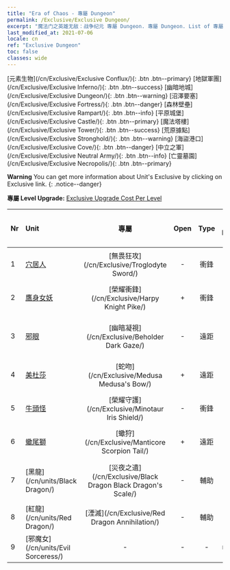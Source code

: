 ```yaml
---
title: "Era of Chaos - 專屬 Dungeon"
permalink: /Exclusive/Exclusive Dungeon/
excerpt: "魔法门之英雄无敌：战争纪元 專屬 Dungeon. 專屬 Dungeon. List of 專屬 Dungeon in Era of Chaos"
last_modified_at: 2021-07-06
locale: cn
ref: "Exclusive Dungeon"
toc: false
classes: wide
---
```

 [元素生物](/cn/Exclusive/Exclusive Conflux/){: .btn .btn--primary} [地獄軍團](/cn/Exclusive/Exclusive Inferno/){: .btn .btn--success} [幽暗地城](/cn/Exclusive/Exclusive Dungeon/){: .btn .btn--warning} [沼澤要塞](/cn/Exclusive/Exclusive Fortress/){: .btn .btn--danger} [森林壁壘](/cn/Exclusive/Exclusive Rampart/){: .btn .btn--info} [平原城堡](/cn/Exclusive/Exclusive Castle/){: .btn .btn--primary} [魔法塔樓](/cn/Exclusive/Exclusive Tower/){: .btn .btn--success} [荒原據點](/cn/Exclusive/Exclusive Stronghold/){: .btn .btn--warning} [海盜港口](/cn/Exclusive/Exclusive Cove/){: .btn .btn--danger} [中立之軍](/cn/Exclusive/Exclusive Neutral Army/){: .btn .btn--info} [亡靈墓園](/cn/Exclusive/Exclusive Necropolis/){: .btn .btn--primary} 

**Warning** You can get more information about Unit's Exclusive by clicking on Exclusive link. 
{: .notice--danger}

 **專屬 Level Upgrade:** [Exclusive Upgrade Cost Per Level](/Exclusive/ExclusiveUpgradeCostPerLevel/)

  | Nr |         Unit        | 專屬 | Open  |    Type   |  Item to Rank UP      |  塗裝   |
  |:---|:--------------------|:-------------:|:-----:|:---------:|:---------------------:|:-------:|
  | 1  | [穴居人](/cn/units/Troglodyte/) | [無畏狂攻](/cn/Exclusive/Troglodyte Sword/) | - | 衝鋒 | [無畏狂攻碎片](/cn/Items/con_912/) | - |
  | 2  | [鷹身女妖](/cn/units/Harpy/) | [榮耀衝鋒](/cn/Exclusive/Harpy Knight Pike/) | + | 衝鋒 | [榮耀衝鋒碎片](/cn/Items/con_916/) | - |
  | 3  | [邪眼](/cn/units/Beholder/) | [幽暗凝視](/cn/Exclusive/Beholder Dark Gaze/) | - | 遠距 | [幽暗凝視](/cn/Items/con_990/) | [幽暗凝視特效塗裝](/cn/Items/con_658/) |
  | 4  | [美杜莎](/cn/units/Medusa/) | [蛇吻](/cn/Exclusive/Medusa Medusa's Bow/) | + | 遠距 | [蛇吻碎片](/cn/Items/con_991/) | [蛇吻特效塗裝](/cn/Items/con_659/) |
  | 5  | [牛頭怪](/cn/units/Minotaur/) | [榮耀守護](/cn/Exclusive/Minotaur Iris Shield/) | - | 衝鋒 | [榮耀守護碎片](/cn/Items/con_913/) | - |
  | 6  | [蠍尾獅](/cn/units/Manticore/) | [蠍狩](/cn/Exclusive/Manticore Scorpion Tail/) | + | 遠距 | [蠍狩碎片](/cn/Items/con_992/) | [蠍狩特效塗裝](/cn/Items/con_660/) |
  | 7  | [黑龍](/cn/units/Black Dragon/) | [災夜之遺](/cn/Exclusive/Black Dragon Black Dragon's Scale/) | - | 輔助 | [災夜之遺碎片](/cn/Items/con_993/) | [災夜之遺特效塗裝](/cn/Items/con_661/) |
  | 8  | [紅龍](/cn/units/Red Dragon/) | [湮滅](/cn/Exclusive/Red Dragon Annihilation/) | - | 輔助 | - | - |
  | 9  | [邪魔女](/cn/units/Evil Sorceress/) | - | - | - | none | none |
